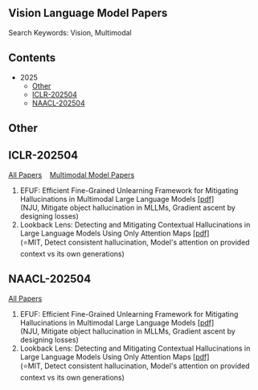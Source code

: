 ## Vision Language Model Papers
Search Keywords: Vision, Multimodal

## Contents
- 2025
  - [Other](#other)
  - [ICLR-202504](#iclr-202504)
  - [NAACL-202504](#naacl-202504)

## Other


## ICLR-202504
[All Papers](https://openreview.net/group?id=ICLR.cc/2025/Conference#tab-accept-oral) &nbsp;&nbsp;
[Multimodal Model Papers](https://iclr2025.vizhub.ai/?brushed=%255B%255B179.62503051757812%252C18.363710403442383%255D%252C%255B330.3000183105469%252C234.6387176513672%255D%255D)

1.  EFUF: Efficient Fine-Grained Unlearning Framework for Mitigating Hallucinations in Multimodal Large Language Models  [[pdf]](https://aclanthology.org/2024.emnlp-main.67/)  
    (NJU, Mitigate object hallucination in MLLMs, Gradient ascent by designing losses)
2.  Lookback Lens: Detecting and Mitigating Contextual Hallucinations in Large Language Models Using Only Attention Maps  [[pdf]](https://aclanthology.org/2024.emnlp-main.84/)  
    (⭐️MIT, Detect consistent hallucination, Model's attention on provided context vs its own generations)


## NAACL-202504
[All Papers](https://aclanthology.org/events/naacl-2025/)
1.  EFUF: Efficient Fine-Grained Unlearning Framework for Mitigating Hallucinations in Multimodal Large Language Models  [[pdf]](https://aclanthology.org/2024.emnlp-main.67/)  
    (NJU, Mitigate object hallucination in MLLMs, Gradient ascent by designing losses)
2.  Lookback Lens: Detecting and Mitigating Contextual Hallucinations in Large Language Models Using Only Attention Maps  [[pdf]](https://aclanthology.org/2024.emnlp-main.84/)  
    (⭐️MIT, Detect consistent hallucination, Model's attention on provided context vs its own generations)
<!--stackedit_data:
eyJoaXN0b3J5IjpbLTczMDE5MjQwNywtMjUwNTAzNjcxLDQ4Mj
k5MTA5Myw3MDQ2NTM4NzQsLTEzNTA5MjEyMDUsMTI3NjE5ODc5
NCwxODQ1NjkyODAxLC0xNjA1NDEwNjExLDQ3NzAxMTg4MSwxMj
I2NTUyNzMxLDUxNjU3NDIxNywyMDM5MTkwNjUsNzI4MTQ5ODg5
XX0=
-->